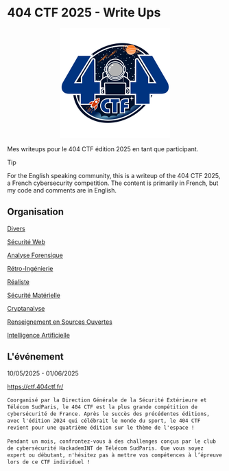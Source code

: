 # 404 CTF 2025 - Write Ups

<div align="center">
    <img src="logo.png" width=256 />
</div>

Mes writeups pour le 404 CTF édition 2025 en tant que participant.

> [!TIP]
> For the English speaking community, this is a writeup of the 404 CTF 2025, a French cybersecurity competition. The content is primarily in French, but my code and comments are in English.

## Organisation

[Divers](Divers/Pix2Num/)

[Sécurité Web](SecuriteWeb/FireServer/)

[Analyse Forensique](AnalyseForensique/)

[Rétro-Ingénierie](Reverse/)

[Réaliste](Realiste/)

[Sécurité Matérielle](SecuriteMaterielle/)

[Cryptanalyse](Cryptanalyse/)

[Renseignement en Sources Ouvertes](OSINT/)

[Intelligence Artificielle](IA/Gorfoustral/)

## L'événement

10/05/2025 - 01/06/2025

https://ctf.404ctf.fr/

```
Coorganisé par la Direction Générale de la Sécurité Extérieure et Télécom SudParis, le 404 CTF est la plus grande compétition de cybersécurité de France. Après le succès des précédentes éditions, avec l'édition 2024 qui célébrait le monde du sport, le 404 CTF revient pour une quatrième édition sur le thème de l'espace !

Pendant un mois, confrontez-vous à des challenges conçus par le club de cybersécurité HackademINT de Télécom SudParis. Que vous soyez expert ou débutant, n'hésitez pas à mettre vos compétences à l’épreuve lors de ce CTF individuel ! 
```
